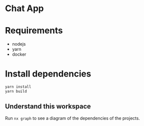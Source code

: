 # Chat App

# Requirements

- nodejs
- yarn
- docker

# Install dependencies

```bash
yarn install
yarn build
```

## Understand this workspace

Run `nx graph` to see a diagram of the dependencies of the projects.

<!-- STUFF TO DO -->
<!-- Add e2e tests -->
<!-- Improve the readme -->
<!-- Deploy new features -->
<!-- Refactor bad code (end of the project) -->
